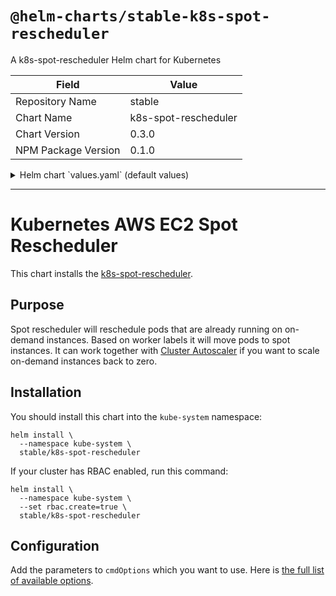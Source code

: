 # `@helm-charts/stable-k8s-spot-rescheduler`

A k8s-spot-rescheduler Helm chart for Kubernetes

| Field               | Value                |
| ------------------- | -------------------- |
| Repository Name     | stable               |
| Chart Name          | k8s-spot-rescheduler |
| Chart Version       | 0.3.0                |
| NPM Package Version | 0.1.0                |

<details>

<summary>Helm chart `values.yaml` (default values)</summary>

```yaml
# Default values for k8s-spot-rescheduler.
# This is a YAML-formatted file.
# Declare variables to be passed into your templates.
replicaCount: 1

image:
  repository: quay.io/pusher/k8s-spot-rescheduler
  tag: v0.2.0
  pullPolicy: IfNotPresent

# The full list of available options https://github.com/pusher/k8s-spot-rescheduler#flags
cmdOptions:
  v: 2
  running-in-cluster: true
  kube-api-content-type: application/vnd.kubernetes.protobuf
  housekeeping-interval: 10s
  node-drain-delay: 10m
  pod-eviction-timeout: 2m
  max-graceful-termination: 2m
  listen-address: 0.0.0.0:9235
  on-demand-node-label: node-role.kubernetes.io/worker
  spot-node-label: node-role.kubernetes.io/spot-worker
  delete-non-replicated-pods: false

resources:
  {}
  # We usually recommend not to specify default resources and to leave this as a conscious
  # choice for the user. This also increases chances charts run on environments with little
  # resources, such as Minikube. If you do want to specify resources, uncomment the following
  # lines, adjust them as necessary, and remove the curly braces after 'resources:'.
  # limits:
  #  cpu: 100m
  #  memory: 128Mi
  # requests:
  #  cpu: 100m
  #  memory: 128Mi

tolerations: []

# Node labels for pod assignment
# Ref: https://kubernetes.io/docs/user-guide/node-selection/
nodeSelector: {}

rbac:
  # Specifies whether RBAC resources should be created
  create: true

serviceAccount:
  # Specifies whether a ServiceAccount should be created
  create: true
  # The name of the ServiceAccount to use.
  # If not set and create is true, a name is generated using the fullname template
  name:
```

</details>

---

# Kubernetes AWS EC2 Spot Rescheduler

This chart installs the [k8s-spot-rescheduler](https://github.com/pusher/k8s-spot-rescheduler).

## Purpose

Spot rescheduler will reschedule pods that are already running on on-demand instances. Based on worker labels it will move pods to spot instances. It can work together with [Cluster Autoscaler](https://github.com/kubernetes/charts/tree/master/stable/cluster-autoscaler) if you want to scale on-demand instances back to zero.

## Installation

You should install this chart into the `kube-system` namespace:

```
helm install \
  --namespace kube-system \
  stable/k8s-spot-rescheduler
```

If your cluster has RBAC enabled, run this command:

```
helm install \
  --namespace kube-system \
  --set rbac.create=true \
  stable/k8s-spot-rescheduler
```

## Configuration

Add the parameters to `cmdOptions` which you want to use. Here is [the full list of available options](https://github.com/pusher/k8s-spot-rescheduler#flags).
